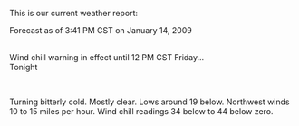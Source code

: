 <html><body><p>This is our current weather report:</p><p>Forecast as of 3:41 PM CST on January 14, 2009</p><p><br>Wind chill warning in effect until 12 PM CST Friday...<br>Tonight</p><p> </p><p>Turning bitterly cold. Mostly clear. Lows around 19 below. Northwest winds 10 to 15 miles per hour. Wind chill readings 34 below to 44 below zero.</p><br></body></html>